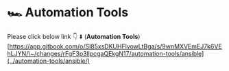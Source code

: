 # 🏎 Automation Tools

Please click below link 👇 ⬇️ (**Automation Tools**)\
[https://app.gitbook.com/o/Sl85xsDKUHFlvowLtBga/s/9wnMXVEmEJ7k6VEhLJYN/\~/changes/rFgF3p3llpcgaQEkgN17/automation-tools/ansible](../automation-tools/ansible/)
